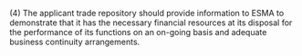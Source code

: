 (4) The applicant trade repository should provide information to ESMA to demonstrate that it has the necessary financial resources at its disposal for the performance of its functions on an on-going basis and adequate business continuity arrangements.